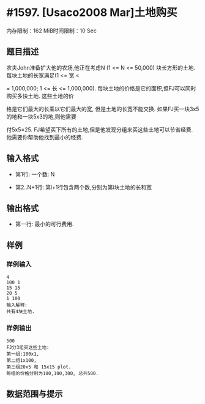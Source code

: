 # #1597. [Usaco2008 Mar]土地购买

内存限制：162 MiB时间限制：10 Sec

## 题目描述

农夫John准备扩大他的农场,他正在考虑N (1 <= N <= 50,000) 块长方形的土地. 每块土地的长宽满足(1 <= 宽 <

= 1,000,000; 1 <= 长 <= 1,000,000). 每块土地的价格是它的面积,但FJ可以同时购买多快土地. 这些土地的价

格是它们最大的长乘以它们最大的宽, 但是土地的长宽不能交换. 如果FJ买一块3x5的地和一块5x3的地,则他需要

付5x5=25. FJ希望买下所有的土地,但是他发现分组来买这些土地可以节省经费. 他需要你帮助他找到最小的经费.

## 输入格式

* 第1行: 一个数: N

* 第2..N+1行: 第i+1行包含两个数,分别为第i块土地的长和宽

## 输出格式

* 第一行: 最小的可行费用. 

## 样例

### 样例输入

    
    4
    100 1
    15 15
    20 5
    1 100
    输入解释:
    共有4块土地.
    

### 样例输出

    
    500
    FJ分3组买这些土地: 
    第一组:100x1, 
    第二组1x100, 
    第三组20x5 和 15x15 plot.
    每组的价格分别为100,100,300, 总共500.
    

## 数据范围与提示
